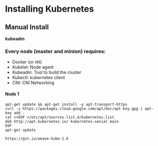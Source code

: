 # Installing Kubernetes

## Manual Install
**kubeadm**

### Every node (master and minion) requires:
- Docker (or rkt)
- Kubelet:  Node agent
- Kubeadm:  Tool to build the cluster
- Kubectl:  kubernetes client
- CNI:  CNI Networking

#### Node 1

    apt-get update && apt-get install -y apt-transport-https
    curl -s https://packages.cloud.google.com/apt/doc/apt-key.gpg | apt-key add -
    cat <<EOF >/etc/apt/sources.list.d/kubernetes.list
    deb http://apt.kubernetes.io/ kubernetes-xenial main
    EOF
    apt-get update
    
    https://git.io/weave-kube-1.6